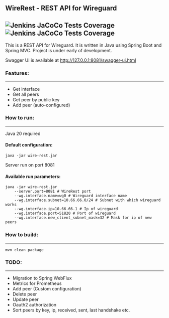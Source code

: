 ## WireRest - REST API for Wireguard 
![Jenkins JaCoCo Tests Coverage](https://img.shields.io/jenkins/build?jobUrl=http%3A%2F%2Fs2.fokidoki.su%2Fjob%2Fwg_controller_master&style=flat-square)
![Jenkins JaCoCo Tests Coverage](https://img.shields.io/jenkins/coverage/apiv4?jobUrl=http%3A%2F%2Fs2.fokidoki.su%2Fjob%2Fwg_controller&style=flat-square)
---
This is a REST API for Wireguard. It is written in Java using Spring Boot and Spring MVC. 
Project is under early of development.

Swagger UI is available at http://127.0.0.1:8081/swagger-ui.html



### Features:

--- 

- Get interface 
- Get all peers 
- Get peer by public key
- Add peer (auto-configured)

### How to run:

---
Java 20 required
#### Default configuration:

```shell
java -jar wire-rest.jar
```
Server run on port 8081

#### Available run parameters:
```shell
java -jar wire-rest.jar 
    --server.port=8081 # WireRest port
    --wg.interface.name=wg0 # Wireguard interface name
    --wg.interface.subnet=10.66.66.0/24 # Subnet with which wireguard works
    --wg.interface.ip=10.66.66.1 # Ip of wireguard
    --wg.interface.port=51820 # Port of wireguard
    --wg.interface.new_client_subnet_mask=32 # Mask for ip of new peers
```

### How to build:

--- 

```shell
mvn clean package
```


### TODO:

___
- Migration to Spring WebFlux
- Metrics for Prometheus
- Add peer (Custom configuration)
- Delete peer
- Update peer
- Oauth2 authorization
- Sort peers by key, ip, received, sent, last handshake etc. 
